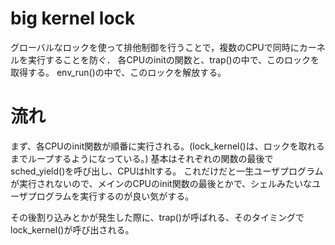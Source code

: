 # big kernel lock
グローバルなロックを使って排他制御を行うことで，複数のCPUで同時にカーネルを実行することを防ぐ．
各CPUのinitの関数と、trap()の中で、このロックを取得する。
env_run()の中で、このロックを解放する。

# 流れ
まず、各CPUのinit関数が順番に実行される。(lock_kernel()は、ロックを取れるまでループするようになっている。)
基本はそれぞれの関数の最後でsched_yield()を呼び出し、CPUはhltする。
これだけだと一生ユーザプログラムが実行されないので、メインのCPUのinit関数の最後とかで、シェルみたいなユーザプログラムを実行するのが良い気がする。

その後割り込みとかが発生した際に、trap()が呼ばれる、そのタイミングでlock_kernel()が呼び出される。